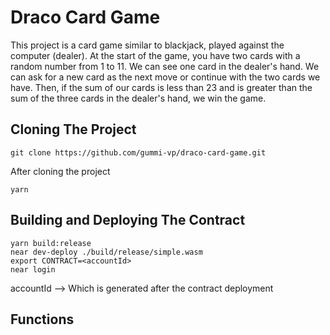 # Draco Card Game

This project is a card game similar to blackjack, played against the computer (dealer). At the start of the game, you have two cards with a random number from 1 to 11. We can see one card in the dealer's hand. We can ask for a new card as the next move or continue with the two cards we have. Then, if the sum of our cards is less than 23 and is greater than the sum of the three cards in the dealer's hand, we win the game.

## Cloning The Project
```
git clone https://github.com/gummi-vp/draco-card-game.git
```
After cloning the project
```
yarn
```

## Building and Deploying The Contract
```
yarn build:release
near dev-deploy ./build/release/simple.wasm
export CONTRACT=<accountId>
near login
```
accountId --> Which is generated after the contract deployment

## Functions

